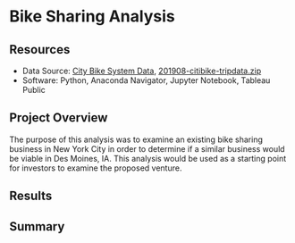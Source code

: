 # Bike Sharing Analysis

## Resources
- Data Source: [City Bike System Data](https://www.citibikenyc.com/system-data), [201908-citibike-tripdata.zip](https://s3.amazonaws.com/tripdata/201908-citibike-tripdata.csv.zip)
- Software: Python, Anaconda Navigator, Jupyter Notebook, Tableau Public


## Project Overview
The purpose of this analysis was to examine an existing bike sharing business in New York City in order to determine if a similar business would be viable in Des Moines, IA. This analysis would be used as a starting point for investors to examine the proposed venture.
## Results

## Summary
